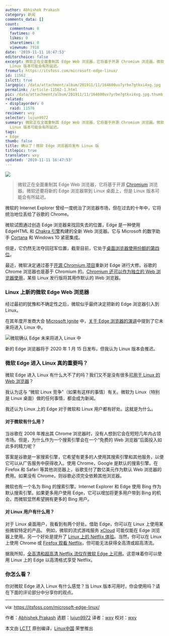 ```yaml
---
author: Abhishek Prakash
category: 新闻
comments_data: []
count:
  commentnum: 0
  favtimes: 0
  likes: 0
  sharetimes: 0
  viewnum: 7918
date: '2019-11-11 16:47:53'
editorchoice: false
excerpt: 微软正在全面重制其 Edge Web 浏览器，它将基于开源 Chromium 浏览器。微软还要将新的 Edge 浏览器带到 Linux 桌面上，但是
  Linux 版本可能会有所延迟。
fromurl: https://itsfoss.com/microsoft-edge-linux/
id: 11562
islctt: true
largepic: /data/attachment/album/201911/11/164600uv7yrbe7gtkxi4xg.jpg
permalink: /article-11562-1.html
pic: /data/attachment/album/201911/11/164600uv7yrbe7gtkxi4xg.jpg.thumb.jpg
related:
- displayorder: 0
  raid: 11576
reviewer: wxy
selector: lujun9972
summary: 微软正在全面重制其 Edge Web 浏览器，它将基于开源 Chromium 浏览器。微软还要将新的 Edge 浏览器带到 Linux 桌面上，但是
  Linux 版本可能会有所延迟。
tags:
- Edge
thumb: false
title: 确认了！微软 Edge 浏览器将发布 Linux 版
titlepic: true
translator: wxy
updated: '2019-11-11 16:47:53'
---
```


![](/data/attachment/album/201911/11/164600uv7yrbe7gtkxi4xg.jpg)



> 
> 微软正在全面重制其 Edge Web 浏览器，它将基于开源 [Chromium](https://itsfoss.com/install-chromium-ubuntu/) 浏览器。微软还要将新的 Edge 浏览器带到 Linux 桌面上，但是 Linux 版本可能会有所延迟。
> 
> 
> 


微软的 Internet Explorer 曾经一度统治了浏览器市场，但在过去的十年中，它将统治地位丢给了谷歌的 Chrome。


微软试图通过创造 Edge 浏览器来找回失去的位置，Edge 是一种使用 EdgeHTML 和 [Chakra 引擎](https://itsfoss.com/microsoft-chakra-core/)构建的全新 Web 浏览器。它与 Microsoft 的数字助手 [Cortana](https://www.microsoft.com/en-in/windows/cortana) 和 Windows 10 紧密集成。


但是，它仍然无法夺回冠军位置，截至目前，它处于[桌面浏览器使用份额的第四位](https://en.wikipedia.org/wiki/Usage_share_of_web_browsers)。


最近，微软决定通过基于[开源 Chromium 项目](https://www.chromium.org/Home)重新对 Edge 进行大修。谷歌的 Chrome 浏览器也是基于 Chromium 的。[Chromium 还可以作为独立的 Web 浏览器使用](https://itsfoss.com/install-chromium-ubuntu/)，某些 Linux 发行版将其用作默认的 Web 浏览器。


### Linux 上新的微软 Edge Web 浏览器


经过最初的犹豫和不确定性之后，微软似乎最终决定把新的 Edge 浏览器引入到 Linux。


在其年度开发商大会 [Microsoft Ignite](https://www.microsoft.com/en-us/ignite) 中，[关于 Edge 浏览器的演讲](https://myignite.techcommunity.microsoft.com/sessions/79341?source=sessions)中提到了它未来将进入 Linux 中。


![微软确认 Edge 未来将进入 Linux 中](/data/attachment/album/201911/11/164757wk894wznusaog4dk.jpg)


新的 Edge 浏览器将于 2020 年 1 月 15 日发布，但我认为 Linux 版本会推迟。


### 微软 Edge 进入 Linux 真的重要吗？


微软 Edge 进入 Linux 有什么大不了的吗？我们又不是没有很多[可用于 Linux 的 Web 浏览器](https://itsfoss.com/open-source-browsers-linux/)？


我认为这与 “微软 Linux 竞争”（如果有这样的事情）有关。微软为 Linux（特别是 Linux 桌面）做的任何事情，都会成为新闻。


我还认为 Linux 上的 Edge 对于微软和 Linux 用户都有好处。这就是为什么。


#### 对于微软有什么用？


当谷歌在 2008 年推出其 Chrome 浏览器时，没有人想到它会在短短几年内占领市场。但是，为什么作为一个搜索引擎会在一个“免费的 Web 浏览器”后面投入如此多的精力呢？


答案是谷歌是一家搜索引擎，它希望有更多的人使用其搜索引擎和其他服务，以便它可以从广告服务中获得收入。使用 Chrome，Google 是默认的搜索引擎。在 Firefox 和 Safari 等其他浏览器上，谷歌支付了数亿美元作为默认 Web 浏览器的费用。如果没有 Chrome，则谷歌必须完全依赖其他浏览器。


微软也有一个名为 Bing 的搜索引擎。Internet Explorer 和 Edge 使用 Bing 作为默认搜索引擎。如果更多用户使用 Edge，它可以增加将更多用户带到 Bing 的机会。而微软显然希望拥有更多的 Bing 用户。


#### 对 Linux 用户有什么用？


对于 Linux 桌面用户，我看到有两个好处。借助 Edge，你可以在 Linux 上使用某些微软特定的产品。 例如，微软的流式游戏服务 [xCloud](https://www.pocket-lint.com/games/news/147429-what-is-xbox-project-xcloud-cloud-gaming-service-price-release-date-devices) 可能仅能在 Edge 浏览器上使用。另一个好处是提升了 [Linux 上的 Netflix 体验](https://itsfoss.com/watch-netflix-in-ubuntu-linux/)。当然，你可以在 Linux 上使用 Chrome 或 [Firefox 观看 Netflix](https://itsfoss.com/netflix-firefox-linux/)，但可能无法获得全高清或超高清流。


据我所知，[全高清和超高清 Netflix 流仅在微软 Edge 上可用](https://help.netflix.com/en/node/23742)。这意味着你可以使用 Linux 上的 Edge 以高清格式享受 Netflix。


### 你怎么看？


你对微软 Edge 进入 Linux 有什么感觉？当 Linux 版本可用时，你会使用吗？请在下面的评论部分中分享你的观点。




---


via: <https://itsfoss.com/microsoft-edge-linux/>


作者：[Abhishek Prakash](https://itsfoss.com/author/abhishek/) 选题：[lujun9972](https://github.com/lujun9972) 译者：[wxy](https://github.com/wxy) 校对：[wxy](https://github.com/wxy)


本文由 [LCTT](https://github.com/LCTT/TranslateProject) 原创编译，[Linux中国](https://linux.cn/) 荣誉推出